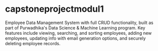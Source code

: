 # capstoneprojectmodul1
Employee Data Management System with full CRUD functionality, built as part of Purwadhika's Data Science &amp; Machine Learning program. Key features include viewing, searching, and sorting employees, adding new employees, updating info with email generation options, and securely deleting employee records.
